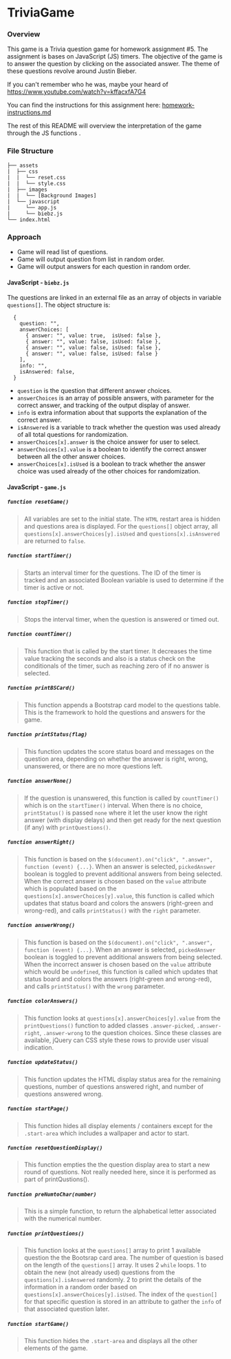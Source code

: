 # TriviaGame

### Overview

This game is a Trivia question game for homework assignment #5. The assignment is bases on JavaScript (JS) timers. The objective of the game is to answer the question by clicking on the associated answer. The theme of these questions revolve around Justin Bieber.

If you can't remember who he was, maybe your heard of https://www.youtube.com/watch?v=kffacxfA7G4

You can find the instructions for this assignment here: [homework-instructions.md][]

The rest of this README will overview the interpretation of the game through the JS functions .

[homework-instructions.md]: https://github.com/ekeoid/TriviaGame/blob/master/homework-instructions.md

### File Structure

```
├── assets
|  ├── css
|  |  └── reset.css
|  |  └── style.css
|  ├── images
|  |  └── [Background Images]
|  └── javascript
|     └── app.js
|     └── biebz.js
└── index.html
```

### Approach

- Game will read list of questions.
- Game will output question from list in random order.
- Game will output answers for each question in random order.


#### JavaScript - `biebz.js`
The questions are linked in an external file as an array of objects in variable `questions[]`. The object structure is:
```
  {
    question: "",
    answerChoices: [
      { answer: "", value: true,  isUsed: false },
      { answer: "", value: false, isUsed: false },
      { answer: "", value: false, isUsed: false },
      { answer: "", value: false, isUsed: false }
    ],
    info: "",
    isAnswered: false,
  }
```

- `question` is the question that different answer choices.
- `answerChoices` is an array of possible answers, with parameter for the correct answer, and tracking of the output display of answer.
- `info` is extra information about that supports the explanation of the correct answer.
- `isAnswered` is a variable to track whether the question was used already of all total questions for randomization.
- `answerChoices[x].answer` is the choice answer for user to select.
- `answerChoices[x].value` is a boolean to identify the correct answer between all the other answer choices.
- `answerChoices[x].isUsed` is a boolean to track whether the answer choice was used already of the other choices for randomization.


#### JavaScript - `game.js`

##### `function resetGame()`
> All variables are set to the initial state. The `HTML` restart area is hidden and questions area is displayed. For the `questions[]` object array, all `questions[x].answerChoices[y].isUsed` and `questions[x].isAnswered` are returned to `false`.
>

##### `function startTimer()`
> Starts an interval timer for the questions. The ID of the timer is tracked and an associated Boolean variable is used to determine if the timer is active or not.
>

##### `function stopTimer()`
> Stops the interval timer, when the question is answered or timed out.
>

##### `function countTimer()`
> This function that is called by the start timer. It decreases the time value tracking the seconds and also is a status check on the conditionals of the timer, such as reaching zero of if no answer is selected.
>

##### `function printBSCard()`
> This function appends a Bootstrap card model to the questions table. This is the framework to hold the questions and answers for the game.
>

##### `function printStatus(flag)`
> This function updates the score status board and messages on the question area, depending on whether the answer is right, wrong, unanswered, or there are no more questions left.
>

##### `function answerNone()`
> If the question is unanswered, this function is called by `countTimer()` which is on the `startTimer()` interval. When there is no choice, `printStatus()` is passed `none` where it let the user know the right answer (with display delays) and then get ready for the next question (if any) with `printQuestions()`.
>

##### `function answerRight()`
> This function is based on the `$(document).on("click", ".answer", function (event) {...}`. When an answer is selected, `pickedAnswer` boolean is toggled to prevent additional answers from being selected. When the correct answer is chosen based on the `value` attribute which is populated based on the `questions[x].answerChoices[y].value`, this function is called which updates that status board and colors the answers (right-green and wrong-red), and calls `printStatus()` with the `right` parameter.
>

##### `function answerWrong()`
> This function is based on the `$(document).on("click", ".answer", function (event) {...}`. When an answer is selected, `pickedAnswer` boolean is toggled to prevent additional answers from being selected. When the incorrect answer is chosen based on the `value` attribute which would be `undefined`, this function is called which updates that status board and colors the answers (right-green and wrong-red), and calls `printStatus()` with the `wrong` parameter.
>

##### `function colorAnswers()`
> This function looks at `questions[x].answerChoices[y].value` from the `printQuestions()` function to added classes `.answer-picked`, `.answer-right`, `.answer-wrong` to the question choices. Since these classes are available, jQuery can CSS style these rows to provide user visual indication.
>

##### `function updateStatus()`
> This function updates the HTML display status area for the remaining questions, number of questions answered right, and number of questions answered wrong.
>

##### `function startPage()`
> This function hides all display elements / containers except for the `.start-area` which includes a wallpaper and actor to start.
>

##### `function resetQuestionDisplay()`
> This function empties the the question display area to start a new round of questions. Not really needed here, since it is performed as part of printQustions().
>

##### `function preNumtoChar(number)`
> This is a simple function, to return the alphabetical letter associated with the numerical number.
>

##### `function printQuestions()`
> This function looks at the `questions[]` array to print 1 available question the the Bootsrap card area. The number of question is based on the length of the `questions[]` array.
> It uses 2 `while` loops. 1 to obtain the new (not already used) questions from the `questions[x].isAnswered` randomly. 2 to print the details of the information in a random order based on `questions[x].answerChoices[y].isUsed`.
> The index of the `question[]` for that specific question is stored in an attribute to gather the `info` of that associated question later.
>

##### `function startGame()`
> This function hides the `.start-area` and displays all the other elements of the game.
>

